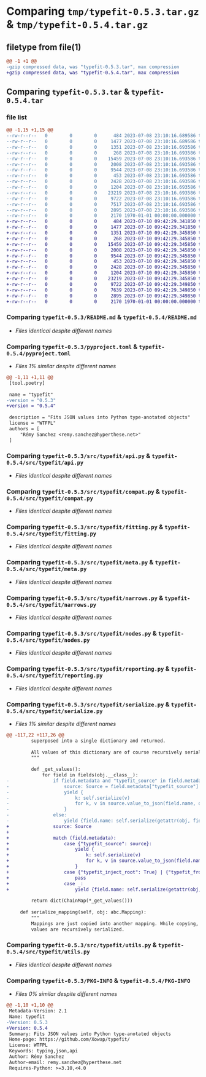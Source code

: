 # Comparing `tmp/typefit-0.5.3.tar.gz` & `tmp/typefit-0.5.4.tar.gz`

## filetype from file(1)

```diff
@@ -1 +1 @@
-gzip compressed data, was "typefit-0.5.3.tar", max compression
+gzip compressed data, was "typefit-0.5.4.tar", max compression
```

## Comparing `typefit-0.5.3.tar` & `typefit-0.5.4.tar`

### file list

```diff
@@ -1,15 +1,15 @@
--rw-r--r--   0        0        0      484 2023-07-08 23:10:16.689586 typefit-0.5.3/LICENSE
--rw-r--r--   0        0        0     1477 2023-07-08 23:10:16.689586 typefit-0.5.3/README.md
--rw-r--r--   0        0        0     1351 2023-07-08 23:10:16.693586 typefit-0.5.3/pyproject.toml
--rw-r--r--   0        0        0      268 2023-07-08 23:10:16.693586 typefit-0.5.3/src/typefit/__init__.py
--rw-r--r--   0        0        0    15459 2023-07-08 23:10:16.693586 typefit-0.5.3/src/typefit/api.py
--rw-r--r--   0        0        0     2008 2023-07-08 23:10:16.693586 typefit-0.5.3/src/typefit/compat.py
--rw-r--r--   0        0        0     9544 2023-07-08 23:10:16.693586 typefit-0.5.3/src/typefit/fitting.py
--rw-r--r--   0        0        0      453 2023-07-08 23:10:16.693586 typefit-0.5.3/src/typefit/httpx_models.py
--rw-r--r--   0        0        0     2428 2023-07-08 23:10:16.693586 typefit-0.5.3/src/typefit/meta.py
--rw-r--r--   0        0        0     1204 2023-07-08 23:10:16.693586 typefit-0.5.3/src/typefit/narrows.py
--rw-r--r--   0        0        0    23219 2023-07-08 23:10:16.693586 typefit-0.5.3/src/typefit/nodes.py
--rw-r--r--   0        0        0     9722 2023-07-08 23:10:16.693586 typefit-0.5.3/src/typefit/reporting.py
--rw-r--r--   0        0        0     7517 2023-07-08 23:10:16.693586 typefit-0.5.3/src/typefit/serialize.py
--rw-r--r--   0        0        0     2895 2023-07-08 23:10:16.693586 typefit-0.5.3/src/typefit/utils.py
--rw-r--r--   0        0        0     2170 1970-01-01 00:00:00.000000 typefit-0.5.3/PKG-INFO
+-rw-r--r--   0        0        0      484 2023-07-10 09:42:29.341850 typefit-0.5.4/LICENSE
+-rw-r--r--   0        0        0     1477 2023-07-10 09:42:29.341850 typefit-0.5.4/README.md
+-rw-r--r--   0        0        0     1351 2023-07-10 09:42:29.345850 typefit-0.5.4/pyproject.toml
+-rw-r--r--   0        0        0      268 2023-07-10 09:42:29.345850 typefit-0.5.4/src/typefit/__init__.py
+-rw-r--r--   0        0        0    15459 2023-07-10 09:42:29.345850 typefit-0.5.4/src/typefit/api.py
+-rw-r--r--   0        0        0     2008 2023-07-10 09:42:29.345850 typefit-0.5.4/src/typefit/compat.py
+-rw-r--r--   0        0        0     9544 2023-07-10 09:42:29.345850 typefit-0.5.4/src/typefit/fitting.py
+-rw-r--r--   0        0        0      453 2023-07-10 09:42:29.345850 typefit-0.5.4/src/typefit/httpx_models.py
+-rw-r--r--   0        0        0     2428 2023-07-10 09:42:29.345850 typefit-0.5.4/src/typefit/meta.py
+-rw-r--r--   0        0        0     1204 2023-07-10 09:42:29.345850 typefit-0.5.4/src/typefit/narrows.py
+-rw-r--r--   0        0        0    23219 2023-07-10 09:42:29.345850 typefit-0.5.4/src/typefit/nodes.py
+-rw-r--r--   0        0        0     9722 2023-07-10 09:42:29.349850 typefit-0.5.4/src/typefit/reporting.py
+-rw-r--r--   0        0        0     7639 2023-07-10 09:42:29.349850 typefit-0.5.4/src/typefit/serialize.py
+-rw-r--r--   0        0        0     2895 2023-07-10 09:42:29.349850 typefit-0.5.4/src/typefit/utils.py
+-rw-r--r--   0        0        0     2170 1970-01-01 00:00:00.000000 typefit-0.5.4/PKG-INFO
```

### Comparing `typefit-0.5.3/README.md` & `typefit-0.5.4/README.md`

 * *Files identical despite different names*

### Comparing `typefit-0.5.3/pyproject.toml` & `typefit-0.5.4/pyproject.toml`

 * *Files 1% similar despite different names*

```diff
@@ -1,11 +1,11 @@
 [tool.poetry]
 
 name = "typefit"
-version = "0.5.3"
+version = "0.5.4"
 
 description = "Fits JSON values into Python type-anotated objects"
 license = "WTFPL"
 authors = [
     "Rémy Sanchez <remy.sanchez@hyperthese.net>"
 ]
```

### Comparing `typefit-0.5.3/src/typefit/api.py` & `typefit-0.5.4/src/typefit/api.py`

 * *Files identical despite different names*

### Comparing `typefit-0.5.3/src/typefit/compat.py` & `typefit-0.5.4/src/typefit/compat.py`

 * *Files identical despite different names*

### Comparing `typefit-0.5.3/src/typefit/fitting.py` & `typefit-0.5.4/src/typefit/fitting.py`

 * *Files identical despite different names*

### Comparing `typefit-0.5.3/src/typefit/meta.py` & `typefit-0.5.4/src/typefit/meta.py`

 * *Files identical despite different names*

### Comparing `typefit-0.5.3/src/typefit/narrows.py` & `typefit-0.5.4/src/typefit/narrows.py`

 * *Files identical despite different names*

### Comparing `typefit-0.5.3/src/typefit/nodes.py` & `typefit-0.5.4/src/typefit/nodes.py`

 * *Files identical despite different names*

### Comparing `typefit-0.5.3/src/typefit/reporting.py` & `typefit-0.5.4/src/typefit/reporting.py`

 * *Files identical despite different names*

### Comparing `typefit-0.5.3/src/typefit/serialize.py` & `typefit-0.5.4/src/typefit/serialize.py`

 * *Files 1% similar despite different names*

```diff
@@ -117,22 +117,26 @@
         superposed into a single dictionary and returned.
 
         All values of this dictionary are of course recursively serialized.
         """
 
         def _get_values():
             for field in fields(obj.__class__):
-                if field.metadata and "typefit_source" in field.metadata:
-                    source: Source = field.metadata["typefit_source"]
-                    yield {
-                        k: self.serialize(v)
-                        for k, v in source.value_to_json(field.name, obj).items()
-                    }
-                else:
-                    yield {field.name: self.serialize(getattr(obj, field.name))}
+                source: Source
+
+                match (field.metadata):
+                    case {"typefit_source": source}:
+                        yield {
+                            k: self.serialize(v)
+                            for k, v in source.value_to_json(field.name, obj).items()
+                        }
+                    case {"typefit_inject_root": True} | {"typefit_from_context": _}:
+                        pass
+                    case _:
+                        yield {field.name: self.serialize(getattr(obj, field.name))}
 
         return dict(ChainMap(*_get_values()))
 
     def serialize_mapping(self, obj: abc.Mapping):
         """
         Mappings are just copied into another mapping. While copying, all the
         values are recursively serialized.
```

### Comparing `typefit-0.5.3/src/typefit/utils.py` & `typefit-0.5.4/src/typefit/utils.py`

 * *Files identical despite different names*

### Comparing `typefit-0.5.3/PKG-INFO` & `typefit-0.5.4/PKG-INFO`

 * *Files 0% similar despite different names*

```diff
@@ -1,10 +1,10 @@
 Metadata-Version: 2.1
 Name: typefit
-Version: 0.5.3
+Version: 0.5.4
 Summary: Fits JSON values into Python type-anotated objects
 Home-page: https://github.com/Xowap/typefit/
 License: WTFPL
 Keywords: typing,json,api
 Author: Rémy Sanchez
 Author-email: remy.sanchez@hyperthese.net
 Requires-Python: >=3.10,<4.0
```

